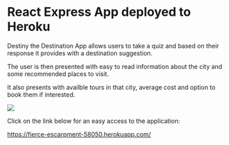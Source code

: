 # React Express App deployed to Heroku

Destiny the Destination App allows users to take a quiz and based on their response it provides with a destination suggestion. 

The user is then presented with easy to read information about the city and some recommended places to visit. 

It also presents with availble tours in that city, average cost and option to book them if interested. 


![](images/screenshot.png)


Click on the link below for an easy access to the application:

https://fierce-escarpment-58050.herokuapp.com/






